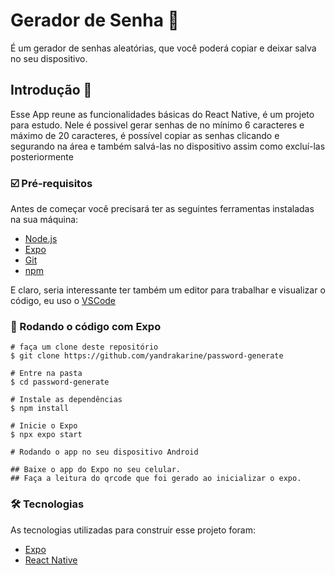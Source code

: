 # Gerador de Senha 🔏
É um gerador de senhas aleatórias, que você poderá copiar e deixar salva no seu dispositivo.
## Introdução 📖
Esse App reune as funcionalidades básicas do React Native, é um projeto para estudo. Nele é possivel gerar senhas de no mínimo 6 caracteres e máximo de 20 caracteres, é possível copiar as senhas clicando e segurando na área e também salvá-las no dispositivo assim como excluí-las posteriormente
### ☑️ Pré-requisitos
    
  Antes de começar você precisará ter as seguintes ferramentas instaladas na sua máquina:
  - [Node.js](https://nodejs.org/en)
  - [Expo](https://expo.dev/)
  - [Git](https://git-scm.com)
  - [npm](https://www.npmjs.com/)
    
E claro, seria interessante ter também um editor para trabalhar e visualizar o código, eu uso o [VSCode](https://code.visualstudio.com/)

### 📱 Rodando o código com Expo
```
# faça um clone deste repositório
$ git clone https://github.com/yandrakarine/password-generate

# Entre na pasta
$ cd password-generate

# Instale as dependências
$ npm install

# Inicie o Expo
$ npx expo start

# Rodando o app no seu dispositivo Android

## Baixe o app do Expo no seu celular.
## Faça a leitura do qrcode que foi gerado ao inicializar o expo.
```
### 🛠 Tecnologias

As tecnologias utilizadas para construir esse projeto foram:

- [Expo](https://expo.io/)
- [React Native](https://reactnative.dev/)
